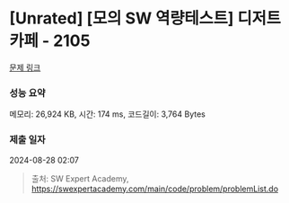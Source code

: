 # [Unrated] [모의 SW 역량테스트] 디저트 카페 - 2105 

[문제 링크](https://swexpertacademy.com/main/code/problem/problemDetail.do?contestProbId=AV5VwAr6APYDFAWu) 

### 성능 요약

메모리: 26,924 KB, 시간: 174 ms, 코드길이: 3,764 Bytes

### 제출 일자

2024-08-28 02:07



> 출처: SW Expert Academy, https://swexpertacademy.com/main/code/problem/problemList.do